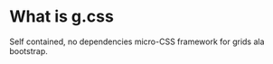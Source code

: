 What is g.css
=============

Self contained, no dependencies micro-CSS framework for grids ala bootstrap.
